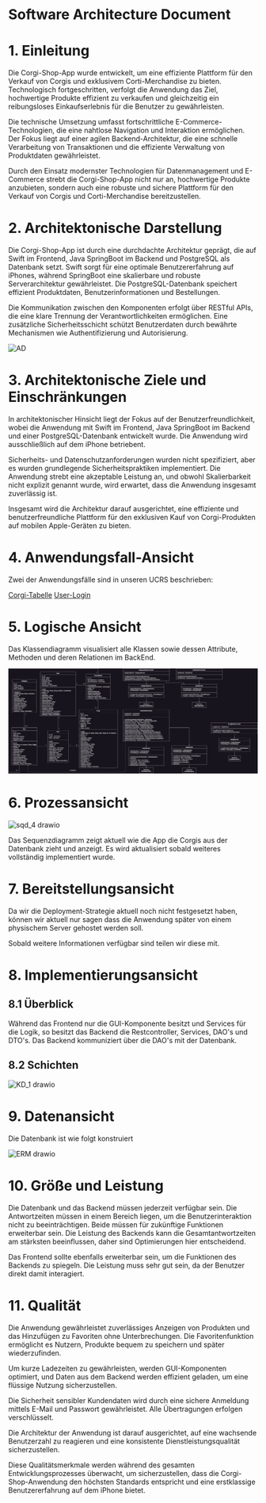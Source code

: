 # Software Architecture Document #

# 1. Einleitung

Die Corgi-Shop-App wurde entwickelt, um eine effiziente Plattform für den Verkauf von Corgis und exklusivem Corti-Merchandise zu bieten. Technologisch fortgeschritten, verfolgt die Anwendung das Ziel, hochwertige Produkte effizient zu verkaufen und gleichzeitig ein reibungsloses Einkaufserlebnis für die Benutzer zu gewährleisten.

Die technische Umsetzung umfasst fortschrittliche E-Commerce-Technologien, die eine nahtlose Navigation und Interaktion ermöglichen. Der Fokus liegt auf einer agilen Backend-Architektur, die eine schnelle Verarbeitung von Transaktionen und die effiziente Verwaltung von Produktdaten gewährleistet.

Durch den Einsatz modernster Technologien für Datenmanagement und E-Commerce strebt die Corgi-Shop-App nicht nur an, hochwertige Produkte anzubieten, sondern auch eine robuste und sichere Plattform für den Verkauf von Corgis und Corti-Merchandise bereitzustellen.

# 2. Architektonische Darstellung

Die Corgi-Shop-App ist durch eine durchdachte Architektur geprägt, die auf Swift im Frontend, Java SpringBoot im Backend und PostgreSQL als Datenbank setzt. Swift sorgt für eine optimale Benutzererfahrung auf iPhones, während SpringBoot eine skalierbare und robuste Serverarchitektur gewährleistet. Die PostgreSQL-Datenbank speichert effizient Produktdaten, Benutzerinformationen und Bestellungen.

Die Kommunikation zwischen den Komponenten erfolgt über RESTful APIs, die eine klare Trennung der Verantwortlichkeiten ermöglichen. Eine zusätzliche Sicherheitsschicht schützt Benutzerdaten durch bewährte Mechanismen wie Authentifizierung und Autorisierung.

![AD](https://github.com/mausio/corgi-shop-doc/assets/115564658/ec2c3c28-82be-4f5b-ac38-e22ca869035f)

# 3. Architektonische Ziele und Einschränkungen

In architektonischer Hinsicht liegt der Fokus auf der Benutzerfreundlichkeit, wobei die Anwendung mit Swift im Frontend, Java SpringBoot im Backend und einer PostgreSQL-Datenbank entwickelt wurde. 
Die Anwendung wird ausschließlich auf dem iPhone betriebent.

Sicherheits- und Datenschutzanforderungen wurden nicht spezifiziert, aber es wurden grundlegende Sicherheitspraktiken implementiert. 
Die Anwendung strebt eine akzeptable Leistung an, und obwohl Skalierbarkeit nicht explizit genannt wurde, wird erwartet, dass die Anwendung insgesamt zuverlässig ist.

Insgesamt wird die Architektur darauf ausgerichtet, eine effiziente und benutzerfreundliche Plattform für den exklusiven Kauf von Corgi-Produkten auf mobilen Apple-Geräten zu bieten.

# 4. Anwendungsfall-Ansicht

Zwei der Anwendungsfälle sind in unseren UCRS beschrieben:

[Corgi-Tabelle](https://github.com/mausio/corgi-shop-doc/blob/main/ucrs/ucrs-1-CorgiTab.md)
[User-Login](https://github.com/mausio/corgi-shop-doc/blob/main/ucrs/ucrs-2-User-Login.md)

# 5. Logische Ansicht

Das Klassendiagramm visualisiert alle Klassen sowie dessen Attribute, Methoden und deren Relationen im BackEnd.

![Klassendiagramm](https://github.com/mausio/corgi-shop-doc/blob/main/classdiagram/cd2.drawio.png)

# 6. Prozessansicht

![sqd_4 drawio](https://github.com/mausio/corgi-shop-doc/assets/122524882/e48f0105-1bd5-4912-8f99-61b5dcc6eb15)

Das Sequenzdiagramm zeigt aktuell wie die App die Corgis aus der Datenbank zieht und anzeigt.
Es wird aktualisiert sobald weiteres vollständig implementiert wurde.

# 7. Bereitstellungsansicht 
Da wir die Deployment-Strategie aktuell noch nicht festgesetzt haben, können wir aktuell nur sagen dass die Anwendung später von einem physischem Server gehostet werden soll.

Sobald weitere Informationen verfügbar sind teilen wir diese mit.

# 8. Implementierungsansicht

## 8.1 Überblick

Während das Frontend nur die GUI-Komponente besitzt und Services für die Logik, so besitzt das Backend die Restcontroller, Services, DAO's und DTO's. Das Backend kommuniziert über die DAO's mit der Datenbank.

## 8.2 Schichten

![KD_1 drawio](https://github.com/mausio/corgi-shop-doc/assets/115564658/7a6c933a-a0aa-4574-937f-e431d426810f)

# 9. Datenansicht

Die Datenbank ist wie folgt konstruiert

![ERM drawio](https://github.com/mausio/corgi-shop-doc/assets/115564658/493e9772-610d-43de-940e-884cc111d4b0)

# 10. Größe und Leistung

Die Datenbank und das Backend müssen jederzeit verfügbar sein. Die Antwortzeiten müssen in einem Bereich liegen, um die Benutzerinteraktion nicht zu beeinträchtigen. Beide müssen für zukünftige Funktionen erweiterbar sein. Die Leistung des Backends kann die Gesamtantwortzeiten am stärksten beeinflussen, daher sind Optimierungen hier entscheidend.

Das Frontend sollte ebenfalls erweiterbar sein, um die Funktionen des Backends zu spiegeln. Die Leistung muss sehr gut sein, da der Benutzer direkt damit interagiert.

# 11. Qualität

Die Anwendung gewährleistet zuverlässiges Anzeigen von Produkten und das Hinzufügen zu Favoriten ohne Unterbrechungen. 
Die Favoritenfunktion ermöglicht es Nutzern, Produkte bequem zu speichern und später wiederzufinden.

Um kurze Ladezeiten zu gewährleisten, werden GUI-Komponenten optimiert, und Daten aus dem Backend werden effizient geladen, um eine flüssige Nutzung sicherzustellen.

Die Sicherheit sensibler Kundendaten wird durch eine sichere Anmeldung mittels E-Mail und Passwort gewährleistet. Alle Übertragungen erfolgen verschlüsselt.

Die Architektur der Anwendung ist darauf ausgerichtet, auf eine wachsende Benutzerzahl zu reagieren und eine konsistente Dienstleistungsqualität sicherzustellen.

Diese Qualitätsmerkmale werden während des gesamten Entwicklungsprozesses überwacht, um sicherzustellen, 
dass die Corgi-Shop-Anwendung den höchsten Standards entspricht und eine erstklassige Benutzererfahrung auf dem iPhone bietet.


